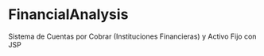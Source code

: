 # FinancialAnalysis
Sistema  de Cuentas por Cobrar (Instituciones Financieras) y Activo Fijo con JSP
